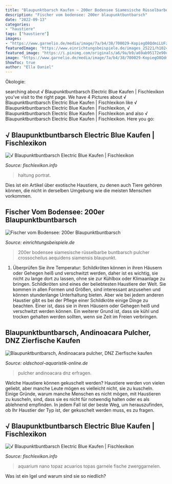 ```yaml
---
title: "Blaupunktbarsch Kaufen ~ 200er Bodensee Siamesische Rüsselbarbe Buntbarsch Pulcher Crossocheilus Aequidens Siamensis Blaupunkt"
description: "Fischer vom bodensee: 200er blaupunktbuntbarsch"
date: "2022-09-13"
categories:
- "haustiere"
tags: ["haustiere"]
images:
- "https://www.garnelio.de/media/image/7a/b4/38/700029-KopiegO8QdmiLUFzYY_600x600.jpg"
featuredImage: "https://www.einrichtungsbeispiele.de/images_25221/h1024_w1280/blaupunktbuntbarsch__c45706227c9e746def46dbc037abec8a.jpg"
featured_image: "https://i.pinimg.com/originals/a6/9a/b9/a69ab95172e90c1051ff87c19c6bc61f.png"
image: "https://www.garnelio.de/media/image/7a/b4/38/700029-KopiegO8QdmiLUFzYY_600x600.jpg"
ShowToc: true
author: "Ella Daniel"
---
```



Ökologie:

	

		
searching about √ Blaupunktbuntbarsch Electric Blue Kaufen | Fischlexikon you've visit to the right page. We have 4 Pictures about √ Blaupunktbuntbarsch Electric Blue Kaufen | Fischlexikon like √ Blaupunktbuntbarsch Electric Blue Kaufen | Fischlexikon, √ Blaupunktbuntbarsch Electric Blue Kaufen | Fischlexikon and also √ Blaupunktbuntbarsch Electric Blue Kaufen | Fischlexikon. Here you go:
		
    
## √ Blaupunktbuntbarsch Electric Blue Kaufen | Fischlexikon

<img loading=lazy src="https://www.garnelio.de/media/image/7a/b4/38/700029-KopiegO8QdmiLUFzYY_600x600.jpg" onerror="this.onerror=null;this.src='https://tse2.mm.bing.net/th?id=OIP.-WxQwXO4ZVXy8G_Vy2lkjwHaF7&amp;pid=15.1';" alt="√ Blaupunktbuntbarsch Electric Blue Kaufen | Fischlexikon">

_Source: fischlexikon.info_

>haltung portrat. 

	

Dies ist ein Artikel über exotische Haustiere, zu denen auch Tiere gehören können, die nicht in derselben Umgebung wie die meisten Menschen vorkommen.

    
## Fischer Vom Bodensee: 200er Blaupunktbuntbarsch

<img loading=lazy src="https://www.einrichtungsbeispiele.de/images_25221/h1024_w1280/blaupunktbuntbarsch__c45706227c9e746def46dbc037abec8a.jpg" onerror="this.onerror=null;this.src='https://tse2.mm.bing.net/th?id=OIP.4BDt91Hl9DwV_bNYUjyGVgHaFj&amp;pid=15.1';" alt="Fischer vom Bodensee: 200er Blaupunktbuntbarsch">

_Source: einrichtungsbeispiele.de_

>200er bodensee siamesische rüsselbarbe buntbarsch pulcher crossocheilus aequidens siamensis blaupunkt. 

	

1) Überprüfen Sie ihre Temperatur: Schildkröten können in ihren Häusern oder Gehegen heiß und verschwitzt werden, daher ist es wichtig, sie nicht zu lange dort zu lassen, ohne sie zur Kühlbox oder Klimaanlage zu bringen.
Schildkröten sind eines der beliebtesten Haustiere der Welt. Sie kommen in allen Formen und Größen, sind interessant anzusehen und können stundenlange Unterhaltung bieten. Aber wie bei jedem anderen Haustier gibt es bei der Pflege einer Schildkröte einige Dinge zu beachten. Einer ist, dass sie in ihren Häusern oder Gehegen heiß und verschwitzt werden können. Ein weiterer Grund ist, dass sie kühl und trocken gehalten werden sollten, wenn sie Zeit im Freien verbringen.

    
## Blaupunktbuntbarsch, Andinoacara Pulcher, DNZ Zierfische Kaufen

<img loading=lazy src="https://www.oldschool-aquaristik-online.de/WebRoot/Store18/Shops/62020582/58CA/A0F3/8EBA/B2B4/122D/C0A8/2ABB/9F1F/Blaupunktbuntbarsch_Andinoacara_pulcher_K..jpg" onerror="this.onerror=null;this.src='https://tse4.mm.bing.net/th?id=OIP.Ewc72tO55aXSgrR9rzcLBQAAAA&amp;pid=15.1';" alt="Blaupunktbuntbarsch, Andinoacara pulcher, DNZ Zierfische kaufen">

_Source: oldschool-aquaristik-online.de_

>pulcher andinoacara dnz erfragen. 

	

Welche Haustiere können gekuschelt werden?
Haustiere werden von vielen geliebt, aber manche Leute mögen es vielleicht nicht, sie zu kuscheln. Einige Gründe, warum manche Menschen es nicht mögen, mit Haustieren zu kuscheln, sind, dass sie es nicht für notwendig halten oder es als ablehnend empfinden. In jedem Fall ist der beste Weg, um herauszufinden, ob Ihr Haustier der Typ ist, der gekuschelt werden muss, es zu fragen.

    
## √ Blaupunktbuntbarsch Electric Blue Kaufen | Fischlexikon

<img loading=lazy src="https://i.pinimg.com/originals/a6/9a/b9/a69ab95172e90c1051ff87c19c6bc61f.png" onerror="this.onerror=null;this.src='https://tse2.mm.bing.net/th?id=OIP.9m7igNeBC7BX_hjqIy2_awHaHa&amp;pid=15.1';" alt="√ Blaupunktbuntbarsch Electric Blue Kaufen | Fischlexikon">

_Source: fischlexikon.info_

>aquarium nano topaz acuarios topas garnele fische zwerggarnelen. 

	

Was ist ein Igel und warum sind sie so niedlich?

